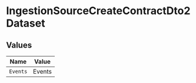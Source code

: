 # IngestionSourceCreateContractDto2Dataset


## Values

| Name     | Value    |
| -------- | -------- |
| `Events` | Events   |